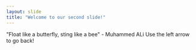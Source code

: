 ```yaml
---
layout: slide
title: "Welcome to our second slide!"
---
```

"Float like a butterfly, sting like a bee" - Muhammed ALi
Use the left arrow to go back!

